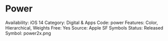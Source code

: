# Power

Availability: iOS 14
Category: Digital & Apps
Code: power
Features: Color, Hierarchical, Weights
Free: Yes
Source: Apple SF Symbols
Status: Released
Symbol: power2x.png